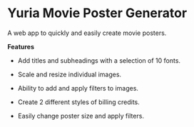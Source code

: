 # Yuria Movie Poster Generator

A web app to quickly and easily create movie posters.

**Features**

- Add titles and subheadings with a selection of 10 fonts.

- Scale and resize individual images.

- Ability to add and apply filters to images.

- Create 2 different styles of billing credits.

- Easily change poster size and apply filters.
